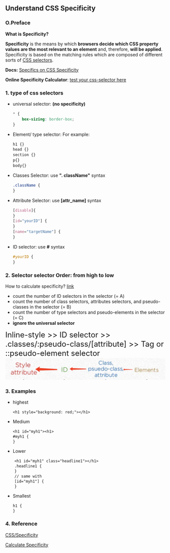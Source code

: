 ## Understand CSS Specificity 

### O.Preface

**What is Specificity?**

**Specificity** is the means by which **browsers decide which CSS property values are the most relevant to an element** and, therefore, **will be applied**. Specificity is based on the matching rules which are composed of different sorts of [CSS selectors](https://developer.mozilla.org/en-US/docs/Web/CSS/Reference#selectors).

**Docs:** [Specifics on CSS Specificity](https://css-tricks.com/specifics-on-css-specificity/)

**Online Specificity Calculator**: [test your css-selector here](https://polypane.app/css-specificity-calculator/#selector=)

### 1. type of css selectors
* universal selector: **(no specificity)**
	```css
	* {
		box-sizing: border-box;
	}
	```
* Element/ type selector:
	For example:
	```css
	h1 {}
	head {}
	section {}
	p{}
	body{}
	```
* Classes Selector: use **". className"** syntax
	 ```css
	 .className {
	 }
	 ``` 
* Attribute Selector: use **[attr_name]** syntax
	```css
	[disable]{
	}
	[id="yourID"] {
	}
	[name="targetName"] {
	}
	```
* ID selector: use **#** syntax
	```css
	#yourID {
	}
	```

### 2. Selector selector Order: from high to low

How to calculate specificity? [link](https://www.w3.org/TR/selectors/#specificity)
- count the number of ID selectors in the selector (= A)
- count the number of class selectors, attributes selectors, and pseudo-classes in the selector (= B)
- count the number of type selectors and pseudo-elements in the selector (= C)
- **ignore the universal selector**

<font size="5"> Inline-style >>
   ID selector >>
    .classes/:pseudo-class/[attribute] >>
    Tag or ::pseudo-element selector
 </font>
 ![image](../assets/specificity.png)
 
 ### 3. Examples
 * highest 
	 ```
	 <h1 style="background: red;"></h1>
	 ```
 * Medium
	 ```
	<h1 id="myh1"><h1>
	#myh1 {
	}
	```
* Lower
```
	<h1 id="myh1" class="headline1"></h1>
	.headline1 {
	} 
	// same with 
	[id="myh1"] {
	}
```
 * Smallest
    ```
    h1 {
    }
    ```

 ### 4. Reference
[CSS/Specificity](https://developer.mozilla.org/en-US/docs/Web/CSS/Specificity)

[Calculate Specificity](https://polypane.app/css-specificity-calculator/#selector=%5Bid%3D%22test%22%5D)